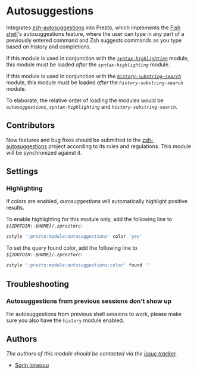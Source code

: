 # Autosuggestions

Integrates [zsh-autosuggestions][1] into Prezto, which implements the
[Fish shell][2]'s autosuggestions feature, where the user can type in any part
of a previously entered command and Zsh suggests commands as you type based on
history and completions.

If this module is used in conjunction with the [_`syntax-highlighting`_][3]
module, this module must be loaded _after_ the _`syntax-highlighting`_ module.

If this module is used in conjunction with the [_`history-substring-search`_][4]
module, this module must be loaded _after_ the _`history-substring-search`_
module.

To elaborate, the relative order of loading the modules would be
_`autosuggestions`_, _`syntax-highlighting`_ and _`history-substring-search`_.

## Contributors

New features and bug fixes should be submitted to the [zsh-autosuggestions][1]
project according to its rules and regulations. This module will be synchronized
against it.

## Settings

### Highlighting

If colors are enabled, _autosuggestions_ will automatically highlight
positive results.

To enable highlighting for this module only, add the following line to
_`${ZDOTDIR:-$HOME}/.zpreztorc`_:

```sh
zstyle ':prezto:module:autosuggestions' color 'yes'
```

To set the query found color, add the following line to
_`${ZDOTDIR:-$HOME}/.zpreztorc`_:

```sh
zstyle ':prezto:module:autosuggestions:color' found ''
```

## Troubleshooting

### Autosuggestions from previous sessions don't show up

For autosuggestions from previous shell sessions to work, please make sure you
also have the `history` module enabled.

## Authors

_The authors of this module should be contacted via the [issue tracker][5]._

- [Sorin Ionescu](https://github.com/sorin-ionescu)

[1]: https://github.com/tarruda/zsh-autosuggestions
[2]: https://fishshell.com
[3]: ../syntax-highlighting#readme
[4]: ../history-substring-search#readme
[5]: https://github.com/sorin-ionescu/prezto/issues
